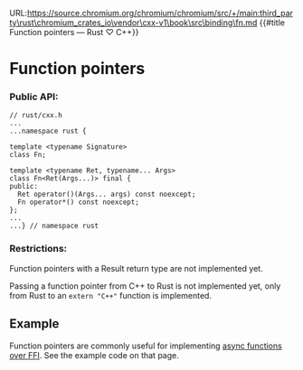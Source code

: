 URL:https://source.chromium.org/chromium/chromium/src/+/main:third_party\rust\chromium_crates_io\vendor\cxx-v1\book\src\binding\fn.md
{{#title Function pointers — Rust ♡ C++}}
# Function pointers

### Public API:

```cpp,hidelines=...
// rust/cxx.h
...
...namespace rust {

template <typename Signature>
class Fn;

template <typename Ret, typename... Args>
class Fn<Ret(Args...)> final {
public:
  Ret operator()(Args... args) const noexcept;
  Fn operator*() const noexcept;
};
...
...} // namespace rust
```

### Restrictions:

Function pointers with a Result return type are not implemented yet.

Passing a function pointer from C++ to Rust is not implemented yet, only from
Rust to an `extern "C++"` function is implemented.

## Example

Function pointers are commonly useful for implementing [async functions over
FFI](../async.md). See the example code on that page.
